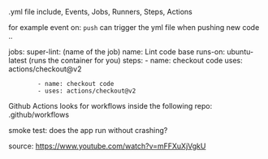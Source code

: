 .yml file include, Events, Jobs, Runners, Steps, Actions

for example event on: `push` can trigger the yml file when pushing new code ..

jobs:
    super-lint: (name of the job)
        name: Lint code base
        runs-on: ubuntu-latest (runs the container for you) <super lint will run on ubuntu-latest>
        steps:
            - name: checkout code
              uses: actions/checkout@v2 

            - name: checkout code
            - uses: actions/checkout@v2 

Github Actions looks for workflows inside the following repo:
    .github/workflows

smoke test: does the app run without crashing? 

source: https://www.youtube.com/watch?v=mFFXuXjVgkU 